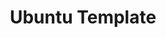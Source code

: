 ---
lang: es
layout: doc
redirect_from:
- /es/wiki/Templates/Ubuntu/
- /es/doc/templates/ubuntu/
- /es/doc/ubuntu/
- /es/doc/Templates/Ubuntu/
redirect_to: https://github.com/Qubes-Community/Contents/blob/master/docs/os/ubuntu.md
ref: 80
title: Ubuntu Template
---
